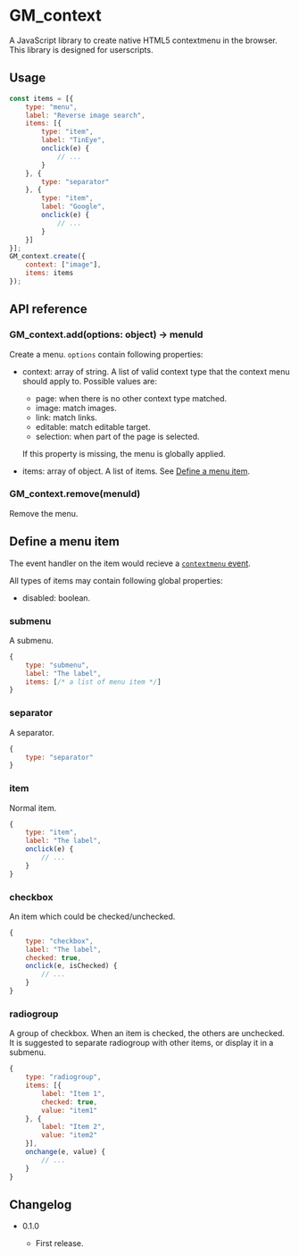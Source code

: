 GM_context
==========

A JavaScript library to create native HTML5 contextmenu in the browser. This library is designed for userscripts.

Usage
-----
```js
const items = [{
	type: "menu",
	label: "Reverse image search",
	items: [{
		type: "item",
		label: "TinEye",
		onclick(e) {
			// ...
		}
	}, {
		type: "separator"
	}, {
		type: "item",
		label: "Google",
		onclick(e) {
			// ...
		}
	}]
}];
GM_context.create({
	context: ["image"],
	items: items
});
```

API reference
-------------

### GM_context.add(options: object) -> menuId

Create a menu. `options` contain following properties:

* context: array of string. A list of valid context type that the context menu should apply to. Possible values are:

	- page: when there is no other context type matched.
	- image: match images.
	- link: match links.
	- editable: match editable target.
	- selection: when part of the page is selected.
	
	If this property is missing, the menu is globally applied.

* items: array of object. A list of items. See [Define a menu item](#define-a-menu-item).

### GM_context.remove(menuId)

Remove the menu.

Define a menu item
------------------

The event handler on the item would recieve a [`contextmenu` event](https://developer.mozilla.org/en-US/docs/Web/Events/contextmenu).

All types of items may contain following global properties:

* disabled: boolean.

### submenu

A submenu.

```js
{
	type: "submenu",
	label: "The label",
	items: [/* a list of menu item */]
}
```

### separator

A separator.

```js
{
	type: "separator"
}
```

### item

Normal item.

```js
{
	type: "item",
	label: "The label",
	onclick(e) {
		// ...
	}
}
```

### checkbox

An item which could be checked/unchecked.

```js
{
	type: "checkbox",
	label: "The label",
	checked: true,
	onclick(e, isChecked) {
		// ...
	}
}
```

### radiogroup

A group of checkbox. When an item is checked, the others are unchecked. It is suggested to separate radiogroup with other items, or display it in a submenu.

```js
{
	type: "radiogroup",
	items: [{
		label: "Item 1",
		checked: true,
		value: "item1"
	}, {
		label: "Item 2",
		value: "item2"
	}],
	onchange(e, value) {
		// ...
	}
}
```

Changelog
---------

* 0.1.0

    - First release.
